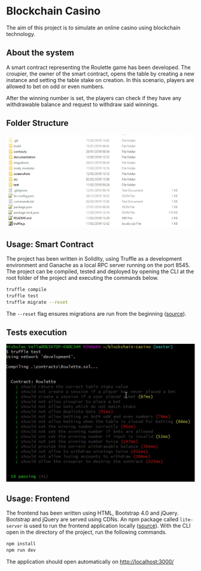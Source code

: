 # Blockchain Casino

The aim of this project is to simulate an online casino using blockchain technology.

## About the system

A smart contract representing the Roulette game has been developed. The croupier, the owner of the smart contract, opens the table by creating a new instance and setting the table stake on creation. In this scenario, players are allowed to bet on odd or even numbers.

After the winning number is set, the players can check if they have any withdrawable balance and request to withdraw said winnings.

## Folder Structure
![root_folder](screenshots/root_folder.jpg)


## Usage: Smart Contract
The project has been written in Solidity, using Truffle as a development environment and Ganache as a local RPC server running on the port 8545. The project can be compiled, tested and deployed by opening the CLI at the root folder of the project and executing the commands below.
```bash
truffle compile
truffle test
truffle migrate --reset
```

The `--reset` flag ensures migrations are run from the beginning ([source](https://truffleframework.com/docs/truffle/reference/truffle-commands)).

## Tests execution
![root_folder](screenshots/tests.jpg)

## Usage: Frontend
The frontend has been written using HTML, Bootstrap 4.0 and jQuery. Bootstrap and jQuery are served using CDNs. An npm package called `lite-server` is used to run the frontend application locally ([source](https://truffleframework.com/tutorials/pet-shop)). With the CLI open in the directory of the project, run the following commands.
```bash
npm install
npm run dev
```
The application should open automatically on [http://localhost:3000/](http://localhost:3000/)